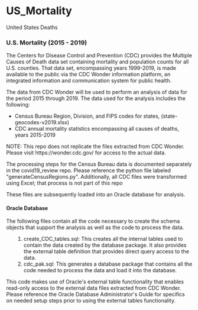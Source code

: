 # US_Mortality
United States Deaths
<h3> U.S. Mortality (2015 - 2019)</h3>

<p> The Centers for Disease Control and Prevention (CDC) provides the Multiple Causes of Death data set containing mortality and population counts for all U.S. counties. That data set, encompassing years 1999-2019, is made available to the public via the CDC Wonder information platform, an integrated information and communication system for public health.</p>

<p>The data from CDC Wonder will be used to perform an analysis of data for the period 2015 through 2019.
   The data used for the analysis includes the following:
</p>
    <ul>
    <li> Census Bureau Region, Division, and FIPS codes for states, 
         (state-geocodes-v2019.xlsx)</li>
    <li> CDC annual mortality statistics encompassing all causes of deaths, 
         years 2015-2019 </li>
    </ul>

<p> NOTE: This repo does not replicate the files extracted from CDC Wonder.  Please visit 
    https://wonder.cdc.gov/ for access to the actual data.
</p>

<p> The processing steps for the Census Bureau data is documented separately in the covid19_review repo.
    Please reference the python file labeled "generateCensusRegions.py".  Additionally, all CDC files
    were transformed using Excel; that process is not part of this repo</p>

<p> These files are subsequently loaded into an Oracle database for analysis.</p>

<h4> Oracle Database </h4>    
    
<p> The following files contain all the code necessary to create the schema objects that support the
    analysis as well as the code to process the data. </p>
    <ul>
    <ol>
        <li> create_CDC_tables.sql: This creates all the internal tables used to contain 
             the data created by the database package.  It also provides the external table
             definition that provides direct query access to the data.</li>
        <li> cdc_pak.sql: This generates a database package that contains all the
             code needed to process the data and load it into the database.</li>
    </ol>
    </ul>
<p> This code makes use of Oracle's external table functionality that enables read-only access to 
    the external data files extracted from CDC Wonder.  Please reference the Oracle Database    
    Administrator's Guide for specifics on needed setup steps prior to using the external tables
    functionality.</p
